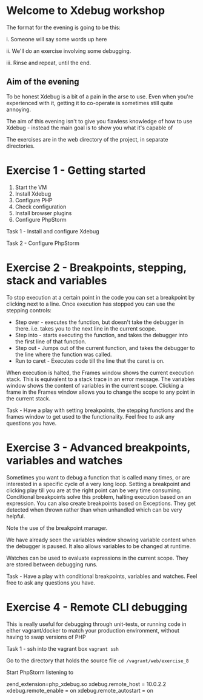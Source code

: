 

# Welcome to Xdebug workshop


The format for the evening is going to be this:

i. Someone will say some words up here

ii. We'll do an exercise involving some debugging.

iii. Rinse and repeat, until the end.

## Aim of the evening
 
To be honest Xdebug is a bit of a pain in the arse to use. Even when you're experienced with it, getting it to co-operate is sometimes still quite annoying.

The aim of this evening isn't to give you flawless knowledge of how to use Xdebug - instead the main goal is to show you what it's capable of

The exercises are in the web directory of the project, in separate directories.

# Exercise 1 - Getting started

1. Start the VM
2. Install Xdebug
3. Configure PHP
4. Check configuration
5. Install browser plugins
6. Configure PhpStorm

Task 1 - Install and configure Xdebug

Task 2 - Configure PhpStorm


# Exercise 2 - Breakpoints, stepping, stack and variables

To stop execution at a certain point in the code you can set a breakpoint by clicking next to a line. Once execution has
stopped you can use the stepping controls:

- Step over - executes the function, but doesn't take the debugger in there. i.e. takes you to the next line in the 
current scope.
- Step into - starts executing the function, and takes the debugger into the first line of that function.
- Step out - Jumps out of the current function, and takes the debugger to the line where the function was called.
- Run to caret - Executes code till the line that the caret is on.

When execution is halted, the Frames window shows the current execution stack. This is equivalent to a stack trace in
an error message. The variables window shows the content of variables in the current scope. Clicking a frame in the
Frames window allows you to change the scope to any point in the current stack.

Task - Have a play with setting breakpoints, the stepping functions and the frames window to get used to the 
functionality. Feel free to ask any questions you have.

# Exercise 3 - Advanced breakpoints, variables and watches 

Sometimes you want to debug a function that is called many times, or are interested in a specific cycle of a very long
loop. Setting a breakpoint and clicking play till you are at the right point can be very time consuming. Conditional
breakpoints solve this problem, halting execution based on an expression. You can also create breakpoints based on
Exceptions. They get detected when thrown rather than when unhandled which can be very helpful.

Note the use of the breakpoint manager.

We have already seen the variables window showing variable content when the debugger is paused. It also allows variables
to be changed at runtime.

Watches can be used to evaluate expressions in the current scope. They are stored between debugging runs.

Task - Have a play with conditional breakpoints, variables and watches. Feel free to ask any questions you have.

# Exercise 4 - Remote CLI debugging

This is really useful for debugging through unit-tests, or running code in either vagrant/docker to match your production environment, without having to swap versions of PHP 

Task 1 - ssh into the vagrant box `vagrant ssh`

Go to the directory that holds the source file `cd /vagrant/web/exercise_8`

Start PhpStorm listening to 

zend_extension=php_xdebug.so
xdebug.remote_host = 10.0.2.2 
xdebug.remote_enable = on
xdebug.remote_autostart = on 























